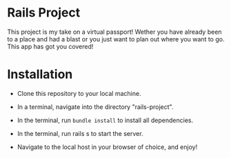 # Rails Project

This project is my take on a virtual passport! Wether you have already been to a place and had a blast or you just want to plan out where you want to go. This app has got you covered!

# Installation 

* Clone this repository to your local machine.

* In a terminal, navigate into the directory "rails-project".

* In the terminal, run `bundle install` to install all dependencies.

* In the terminal, run rails s to start the server.

* Navigate to the local host in your browser of choice, and enjoy!



